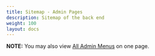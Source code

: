 ```yaml
---
title: Sitemap - Admin Pages
description: Sitemap of the back end 
weight: 100 
layout: docs
---
```


**NOTE:** You may also view [All Admin Menus](/user/admin_pages/menu_sections/) on one page.
